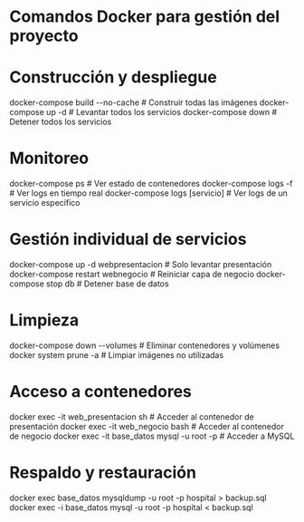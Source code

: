 # Comandos Docker para gestión del proyecto

# Construcción y despliegue
docker-compose build --no-cache     # Construir todas las imágenes
docker-compose up -d                # Levantar todos los servicios
docker-compose down                 # Detener todos los servicios

# Monitoreo
docker-compose ps                   # Ver estado de contenedores
docker-compose logs -f              # Ver logs en tiempo real
docker-compose logs [servicio]      # Ver logs de un servicio específico

# Gestión individual de servicios
docker-compose up -d webpresentacion  # Solo levantar presentación
docker-compose restart webnegocio     # Reiniciar capa de negocio
docker-compose stop db               # Detener base de datos

# Limpieza
docker-compose down --volumes       # Eliminar contenedores y volúmenes
docker system prune -a              # Limpiar imágenes no utilizadas

# Acceso a contenedores
docker exec -it web_presentacion sh    # Acceder al contenedor de presentación
docker exec -it web_negocio bash       # Acceder al contenedor de negocio
docker exec -it base_datos mysql -u root -p  # Acceder a MySQL

# Respaldo y restauración
docker exec base_datos mysqldump -u root -p hospital > backup.sql
docker exec -i base_datos mysql -u root -p hospital < backup.sql
